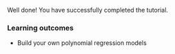 Well done! You have successfully completed the tutorial.

### Learning outcomes
* Build your own polynomial regression models
